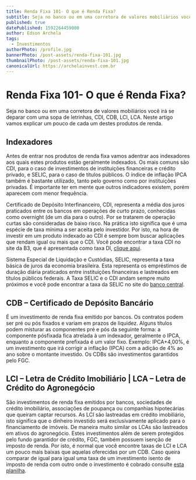 ```yaml
---
title: Renda Fixa 101- O que é Renda Fixa?
subtitle: Seja no banco ou em uma corretora de valores mobiliários você irá se deparar com uma sopa de letrinhas, CDI, CDB, LCI, LCA. Neste artigo vamos explicar um pouco de cada um destes produtos de renda.
published: true
datePublished: 1592264459000
author: Edson Archela
tags:
  - Investimentos
authorPhoto: /profile.jpg
bannerPhoto: /post-assets/renda-fixa-101.jpg
thumbnailPhoto: /post-assets/renda-fixa-101.jpg
canonicalUrl: https://archelainvest.com.br
---
```


# Renda Fixa 101- O que é Renda Fixa?

<p>
  Seja no banco ou em uma corretora de valores mobiliários você irá se deparar com uma sopa de letrinhas, CDI, CDB, LCI, LCA. Neste artigo vamos explicar um pouco de cada um destes produtos de renda.
</p>
<h2>Indexadores</h2>
<p>
  Antes de entrar nos produtos de renda fixa vamos adentrar aos indexadores aos
  quais estes produtos estão geralmente indexados. Os mais comuns são CDI, para
  o caso de investimentos de instituições financeiras e crédito privado, e
  SELIC, para o caso de títulos públicos. O índice de inflação IPCA também é
  bastante utilizado, tanto pelo governo como por instituições privadas. É
  importante ter em mente que outros indicadores existem, porém aparecem com
  menor frequência.
</p>
<p>
  Certificado de Depósito Interfinanceiro, CDI, representa a média dos juros
  praticados entre os bancos em operações de curto prazo, conhecidas como
  overnight (de um dia para o outro). Por se tratarem de operação curtas são
  consideradas de baixo risco. Na prática isto significa que é uma espécie de
  taxa mínima a ser aceita pelo investidor. Por isto, na hora de investir em um
  produto indexado ao CDI é sempre bom buscar aplicações que rendam igual ou
  mais que o CDI. Você pode encontrar a taxa CDI no site da B3, que é
  apresentada como taxa DI,
  <a
    href="http://www.b3.com.br/pt_br/market-data-e-indices/indices/indices-de-segmentos-e-setoriais/serie-historica-do-di.htm"
    rel="noopener noreferrer"
    target="_blank"
  >
    clique aqui</a
  >.
</p>
<p>
  Sistema Especial de Liquidação e Custódias, SELIC, representa a taxa básica de
  juros da economia brasileira. Esta representa os empréstimos de duração diária
  praticados entre instituições financeiras e lastreados em títulos públicos
  federais. A Taxa SELIC e o CDI andam sempre muito próximos e você pode
  encontrar a taxa da SELIC no site do
  <a
    href="https://www.bcb.gov.br/htms/selic/selicdiarios.asp?utm_source=blog&utm_campaign=rc_blogpost&frame=1"
    rel="noopener noreferrer"
    target="_blank"
    >banco central</a
  >.
</p>
<h2>CDB – Certificado de Depósito Bancário</h2>
<p>
  É um investimento de renda fixa emitido por bancos. Os contratos podem ser pré
  ou pós fixados e variam em prazos de liquidez. Alguns títulos podem misturar
  as componentes pré e pós da seguinte forma: a componente pósfixada fica
  atrelada à um indexador, geralmente o IPCA, enquanto a componente prefixada é
  um valor fixo. Exemplo: IPCA+4,00%, é um investimento que irá corrigir a
  inflação (IPCA) com a adição de 4% ao ano sobre o montante investido. Os CDBs
  são investimentos garantidos pelo FGC.
</p>
<h2>
  LCI – Letra de Crédito Imobiliário | LCA – Letra de Crédito do Agronegócio
</h2>
<p>
  São investimentos de renda fixa emitidos por bancos, sociedades de crédito
  imobiliário, associações de poupança ou companhias hipotecárias que queiram
  captar recursos. As LCI são lastreadas em crédito imobiliário, isto significa
  que o dinheiro investido será exclusivamente aplicado para o financiamento de
  imóveis. De maneira muito similar os LCAs são lastreados em ativos do
  agronegócio. Estes investimentos além de serem protegidos pelo fundo
  garantidor de crédito, FGC, também possuem isenção de imposto de renda. Por
  isto, é normal que você encontre taxas de LCI e LCA um pouco mais baixas que
  aquelas oferecidas por um CDB. Caso queira comparar de igual para igual uma
  taxa de um investimento isento de imposto de renda com outro onde o
  investimento é cobrado consulte
  <a
    href="https://docs.google.com/spreadsheets/d/1ofYo1l0T_ADJ6akDubMoMFXhLcojiG0pn5F5VqLU8jw/edit?usp=sharing"
    rel="noopener noreferrer"
    target="_blank"
    >esta planilha</a
  >.
</p>
